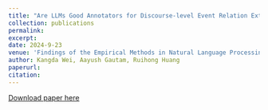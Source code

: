 ```yaml
---
title: "Are LLMs Good Annotators for Discourse-level Event Relation Extraction?"
collection: publications
permalink:
excerpt:
date: 2024-9-23
venue: 'Findings of the Empirical Methods in Natural Language Processing 2024'
author: Kangda Wei, Aayush Gautam, Ruihong Huang
paperurl: 
citation:
---
```

[Download paper here](https://lnkd.in/gctZAT-z)